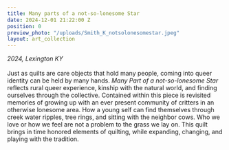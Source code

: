 ```yaml
---
title: Many parts of a not-so-lonesome Star
date: 2024-12-01 21:22:00 Z
position: 0
preview_photo: "/uploads/Smith_K_notsolonesomestar.jpeg"
layout: art_collection
---
```


*2024, Lexington KY* <br>
<br>
Just as quilts are care objects that hold many people, coming into queer identity can be held by many hands. *Many Part of a not-so-lonesome Star* reflects rural queer experience, kinship with the natural world, and finding ourselves through the collective. Contained within this piece is revisited memories of growing up with an ever present community of critters in an otherwise lonesome area. How a young self can find themselves through creek water ripples, tree rings, and sitting with the neighbor cows. Who we love or how we feel are not a problem to the grass we lay on. This quilt brings in time honored elements of quilting, while expanding, changing, and playing with the tradition.